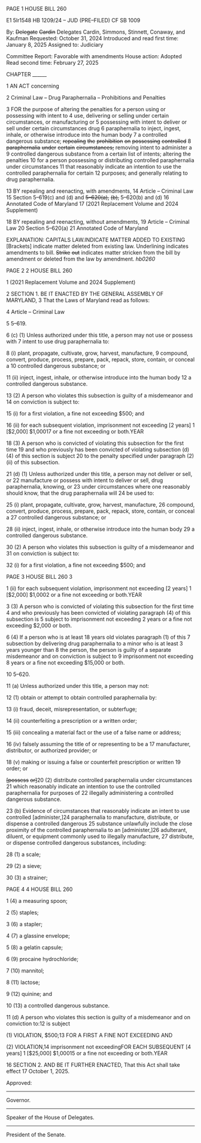 PAGE 1
HOUSE BILL 260

E1 5lr1548
HB 1209/24 – JUD (PRE–FILED) CF SB 1009

By: ~~Delegate~~ ~~Cardin~~ Delegates Cardin, Simmons, Stinnett, Conaway, and
Kaufman
Requested: October 31, 2024
Introduced and read first time: January 8, 2025
Assigned to: Judiciary

Committee Report: Favorable with amendments
House action: Adopted
Read second time: February 27, 2025

CHAPTER ______

1 AN ACT concerning

2 Criminal Law – Drug Paraphernalia – Prohibitions and Penalties

3 FOR the purpose of altering the penalties for a person using or possessing with intent to
4 use, delivering or selling under certain circumstances, or manufacturing or
5 possessing with intent to deliver or sell under certain circumstances drug
6 paraphernalia to inject, ingest, inhale, or otherwise introduce into the human body
7 a controlled dangerous substance; ~~repealing~~ ~~the~~ ~~prohibition~~ ~~on~~ ~~possessing~~ ~~controlled~~
8 ~~paraphernalia~~ ~~under~~ ~~certain~~ ~~circumstances;~~ removing intent to administer a
9 controlled dangerous substance from a certain list of intents; altering the penalties
10 for a person possessing or distributing controlled paraphernalia under circumstances
11 that reasonably indicate an intention to use the controlled paraphernalia for certain
12 purposes; and generally relating to drug paraphernalia.

13 BY repealing and reenacting, with amendments,
14 Article – Criminal Law
15 Section 5–619(c) and (d) and ~~5–620(a),~~ ~~(b),~~ 5–620(b) and (d)
16 Annotated Code of Maryland
17 (2021 Replacement Volume and 2024 Supplement)

18 BY repealing and reenacting, without amendments,
19 Article – Criminal Law
20 Section 5–620(a)
21 Annotated Code of Maryland

EXPLANATION: CAPITALS LAW.INDICATE MATTER ADDED TO EXISTING
[Brackets] indicate matter deleted from existing law.
Underlining indicates amendments to bill.
~~Strike~~ ~~out~~ indicates matter stricken from the bill by amendment or deleted from the law by
amendment. *hb0260*

PAGE 2
2 HOUSE BILL 260

1 (2021 Replacement Volume and 2024 Supplement)

2 SECTION 1. BE IT ENACTED BY THE GENERAL ASSEMBLY OF MARYLAND,
3 That the Laws of Maryland read as follows:

4 Article – Criminal Law

5 5–619.

6 (c) (1) Unless authorized under this title, a person may not use or possess with
7 intent to use drug paraphernalia to:

8 (i) plant, propagate, cultivate, grow, harvest, manufacture,
9 compound, convert, produce, process, prepare, pack, repack, store, contain, or conceal a
10 controlled dangerous substance; or

11 (ii) inject, ingest, inhale, or otherwise introduce into the human body
12 a controlled dangerous substance.

13 (2) A person who violates this subsection is guilty of a misdemeanor and
14 on conviction is subject to:

15 (i) for a first violation, a fine not exceeding $500; and

16 (ii) for each subsequent violation, imprisonment not exceeding
[2 years] 1 [$2,000] $1,00017 or a fine not exceeding or both.YEAR

18 (3) A person who is convicted of violating this subsection for the first time
19 and who previously has been convicted of violating subsection (d)(4) of this section is subject
20 to the penalty specified under paragraph (2)(ii) of this subsection.

21 (d) (1) Unless authorized under this title, a person may not deliver or sell, or
22 manufacture or possess with intent to deliver or sell, drug paraphernalia, knowing, or
23 under circumstances where one reasonably should know, that the drug paraphernalia will
24 be used to:

25 (i) plant, propagate, cultivate, grow, harvest, manufacture,
26 compound, convert, produce, process, prepare, pack, repack, store, contain, or conceal a
27 controlled dangerous substance; or

28 (ii) inject, ingest, inhale, or otherwise introduce into the human body
29 a controlled dangerous substance.

30 (2) A person who violates this subsection is guilty of a misdemeanor and
31 on conviction is subject to:

32 (i) for a first violation, a fine not exceeding $500; and

PAGE 3
HOUSE BILL 260 3

1 (ii) for each subsequent violation, imprisonment not exceeding
[2 years] 1 [$2,000] $1,0002 or a fine not exceeding or both.YEAR

3 (3) A person who is convicted of violating this subsection for the first time
4 and who previously has been convicted of violating paragraph (4) of this subsection is
5 subject to imprisonment not exceeding 2 years or a fine not exceeding $2,000 or both.

6 (4) If a person who is at least 18 years old violates paragraph (1) of this
7 subsection by delivering drug paraphernalia to a minor who is at least 3 years younger than
8 the person, the person is guilty of a separate misdemeanor and on conviction is subject to
9 imprisonment not exceeding 8 years or a fine not exceeding $15,000 or both.

10 5–620.

11 (a) Unless authorized under this title, a person may not:

12 (1) obtain or attempt to obtain controlled paraphernalia by:

13 (i) fraud, deceit, misrepresentation, or subterfuge;

14 (ii) counterfeiting a prescription or a written order;

15 (iii) concealing a material fact or the use of a false name or address;

16 (iv) falsely assuming the title of or representing to be a
17 manufacturer, distributor, or authorized provider; or

18 (v) making or issuing a false or counterfeit prescription or written
19 order; or

~~[possess~~ ~~or]~~20 (2) distribute controlled paraphernalia under circumstances
21 which reasonably indicate an intention to use the controlled paraphernalia for purposes of
22 illegally administering a controlled dangerous substance.

23 (b) Evidence of circumstances that reasonably indicate an intent to use controlled
[administer,]24 paraphernalia to manufacture, distribute, or dispense a controlled dangerous
25 substance unlawfully include the close proximity of the controlled paraphernalia to an
[administer,]26 adulterant, diluent, or equipment commonly used to illegally manufacture,
27 distribute, or dispense controlled dangerous substances, including:

28 (1) a scale;

29 (2) a sieve;

30 (3) a strainer;

PAGE 4
4 HOUSE BILL 260

1 (4) a measuring spoon;

2 (5) staples;

3 (6) a stapler;

4 (7) a glassine envelope;

5 (8) a gelatin capsule;

6 (9) procaine hydrochloride;

7 (10) mannitol;

8 (11) lactose;

9 (12) quinine; and

10 (13) a controlled dangerous substance.

11 (d) A person who violates this section is guilty of a misdemeanor and on conviction
to:12 is subject

(1) VIOLATION, $500;13 FOR A FIRST A FINE NOT EXCEEDING AND

(2) VIOLATION,14 imprisonment not exceedingFOR EACH SUBSEQUENT
[4 years] 1 [$25,000] $1,00015 or a fine not exceeding or both.YEAR

16 SECTION 2. AND BE IT FURTHER ENACTED, That this Act shall take effect
17 October 1, 2025.

Approved:

________________________________________________________________________________
Governor.

________________________________________________________________________________
Speaker of the House of Delegates.

________________________________________________________________________________
President of the Senate.
